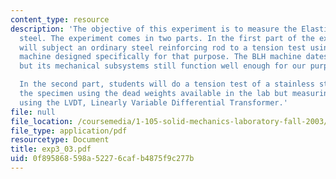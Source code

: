 ```yaml
---
content_type: resource
description: 'The objective of this experiment is to measure the Elastic Modulus of
  steel. The experiment comes in two parts. In the first part of the experiment, students
  will subject an ordinary steel reinforcing rod to a tension test using a testing
  machine designed specifically for that purpose. The BLH machine dates from the 1950s
  but its mechanical subsystems still function well enough for our purposes.

  In the second part, students will do a tension test of a stainless steel rod, loading
  the specimen using the dead weights available in the lab but measuring displacement
  using the LVDT, Linearly Variable Differential Transformer.'
file: null
file_location: /coursemedia/1-105-solid-mechanics-laboratory-fall-2003/0f895868598a52276cafb4875f9c277b_exp3_03.pdf
file_type: application/pdf
resourcetype: Document
title: exp3_03.pdf
uid: 0f895868-598a-5227-6caf-b4875f9c277b
---
```

